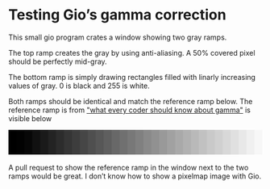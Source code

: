 # Testing Gio’s gamma correction

This small gio program crates a window showing two gray ramps.

The top ramp creates the gray by using anti-aliasing.
A 50% covered pixel should be perfectly mid-gray.

The bottom ramp is simply drawing rectangles filled with linarly
increasing values of gray. 0 is black and 255 is white. 

Both ramps should be identical and match the reference ramp below. The 
reference ramp is from ["what every coder should know about gamma"](https://blog.johnnovak.net/2016/09/21/what-every-coder-should-know-about-gamma/) is visible below

![Reference](gamma-ramp32.png)

A pull request to show the reference ramp in the window next to the
two ramps would be great. I don’t know how to show a pixelmap image 
with Gio. 